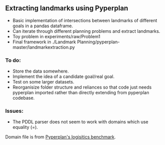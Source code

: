 ## Extracting landmarks using Pyperplan
- Basic implementation of intersections between landmarks of different goals in a pandas dataframe.
- Can iterate through different planning problems and extract landmarks.
- Toy problem in experiments/raw/Problem1
- Final framework in ./Landmark Planning/pyperplan-master/landmarkextraction.py

### To do:
- Store the data somewhere.
- Implement the idea of a candidate goal/real goal.
- Test on some larger datasets.
- Reorganisize folder structure and reliances so that code just needs pyperplan imported rather than directly extending from pyperplan codebase. 
### Issues:
- The PDDL parser does not seem to work with domains which use equality (=).

Domain file is from [Pyperplan's logisitics benchmark](https://github.com/aibasel/pyperplan/blob/master/benchmarks/logistics/domain.pddl).
